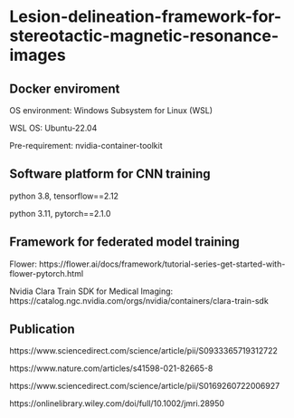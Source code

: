 # Lesion-delineation-framework-for-stereotactic-magnetic-resonance-images
 <h2> Docker enviroment </h2>
 <p> OS environment: Windows Subsystem for Linux (WSL) </p>
 <p> WSL OS: Ubuntu-22.04 </p>
 <p> Pre-requirement: nvidia-container-toolkit </p>
 
 <h2> Software platform for CNN training </h2>
 <p> python 3.8, tensorflow==2.12 </p>
 <p> python 3.11, pytorch==2.1.0 </p>

 <h2> Framework for federated model training </h2>
 <p> Flower: https://flower.ai/docs/framework/tutorial-series-get-started-with-flower-pytorch.html </p>
 <p> Nvidia Clara Train SDK for Medical Imaging: https://catalog.ngc.nvidia.com/orgs/nvidia/containers/clara-train-sdk</p>
  
 <h2> Publication</h2>
 <p> https://www.sciencedirect.com/science/article/pii/S0933365719312722 </p>
 <p> https://www.nature.com/articles/s41598-021-82665-8 </p>
 <p> https://www.sciencedirect.com/science/article/pii/S0169260722006927 </p>
 <p> https://onlinelibrary.wiley.com/doi/full/10.1002/jmri.28950 </p>
